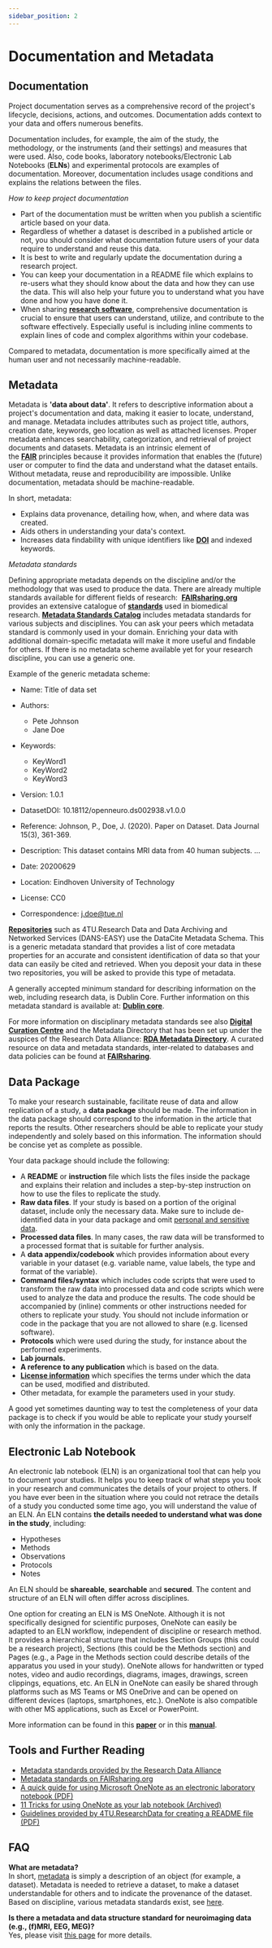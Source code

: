 ```yaml
---
sidebar_position: 2
---
```


# Documentation and Metadata

## Documentation

Project documentation serves as a comprehensive record of the project's lifecycle, decisions, actions, and outcomes. Documentation adds context to your data and offers numerous benefits.

Documentation includes, for example, the aim of the study, the methodology, or the instruments (and their settings) and measures that were used. Also, code books, laboratory notebooks/Electronic Lab Notebooks (**ELNs**) and experimental protocols are examples of documentation. Moreover, documentation includes usage conditions and explains the relations between the files.

_How to keep project documentation_

- Part of the documentation must be written when you publish a scientific article based on your data.
- Regardless of whether a dataset is described in a published article or not, you should consider what documentation future users of your data require to understand and reuse this data.
- It is best to write and regularly update the documentation during a research project.
- You can keep your documentation in a README file which explains to re-users what they should know about the data and how they can use the data. This will also help your future you to understand what you have done and how you have done it.
- When sharing [**research software**](https://www.tue.nl/en/our-university/library/library-for-researchers-and-phds/research-data-management/rdm-themes/research-software), comprehensive documentation is crucial to ensure that users can understand, utilize, and contribute to the software effectively. Especially useful is including inline comments to explain lines of code and complex algorithms within your codebase.

Compared to metadata, documentation is more specifically aimed at the human user and not necessarily machine-readable.

## Metadata

Metadata is **'data about data'**. It refers to descriptive information about a project's documentation and data, making it easier to locate, understand, and manage. Metadata includes attributes such as project title, authors, creation date, keywords, geo location as well as attached licenses. Proper metadata enhances searchability, categorization, and retrieval of project documents and datasets. Metadata is an intrinsic element of the [**FAIR**](https://www.tue.nl/en/our-university/library/library-for-researchers-and-phds/research-data-management/rdm-themes/fair) principles because it provides information that enables the (future) user or computer to find the data and understand what the dataset entails. Without metadata, reuse and reproducibility are impossible. Unlike documentation, metadata should be machine-readable.

In short, metadata:

- Explains data provenance, detailing how, when, and where data was created.
- Aids others in understanding your data's context.
- Increases data findability with unique identifiers like [**DOI**](https://datacite.org/dois.html) and indexed keywords.

_Metadata standards_

Defining appropriate metadata depends on the discipline and/or the methodology that was used to produce the data. There are already multiple standards available for different fields of research:  [**FAIRsharing.org**](https://fairsharing.org/) provides an extensive catalogue of [**standards**](https://fairsharing.org/standards/) used in biomedical research. [**Metadata Standards Catalog**](https://rdamsc.bath.ac.uk/subject-index) includes metadata standards for various subjects and disciplines. You can ask your peers which metadata standard is commonly used in your domain. Enriching your data with additional domain-specific metadata will make it more useful and findable for others. If there is no metadata scheme available yet for your research discipline, you can use a generic one.

Example of the generic metadata scheme:

- Name: Title of data set

- Authors:

  - Pete Johnson
  - Jane Doe

- Keywords:

  - KeyWord1
  - KeyWord2
  - KeyWord3

- Version: 1.0.1

- DatasetDOI: 10.18112/openneuro.ds002938.v1.0.0

- Reference: Johnson, P., Doe, J. (2020). Paper on Dataset. Data Journal 15(3), 361-369.

- Description: This dataset contains MRI data from 40 human subjects. …

- Date: 20200629

- Location: Eindhoven University of Technology

- License: CC0

- Correspondence: j.doe@tue.nl

[**Repositories**](https://www.tue.nl/en/our-university/library/library-for-researchers-and-phds/research-data-management/rdm-themes/data-preservation) such as 4TU.Research Data and Data Archiving and Networked Services (DANS-EASY) use the DataCite Metadata Schema. This is a generic metadata standard that provides a list of core metadata properties for an accurate and consistent identification of data so that your data can easily be cited and retrieved. When you deposit your data in these two repositories, you will be asked to provide this type of metadata.

A generally accepted minimum standard for describing information on the web, including research data, is Dublin Core. Further information on this metadata standard is available at: [**Dublin core**](https://dublincore.org/).

For more information on disciplinary metadata standards see also [**Digital Curation Centre**](https://www.dcc.ac.uk/guidance/standards/metadata) and the Metadata Directory that has been set up under the auspices of the Research Data Alliance: [**RDA Metadata Directory**](https://rdamsc.bath.ac.uk/subject-index). A curated resource on data and metadata standards, inter-related to databases and data policies can be found at [**FAIRsharing**](https://fairsharing.org/).

## Data Package

To make your research sustainable, facilitate reuse of data and allow replication of a study, a **data package** should be made. The information in the data package should correspond to the information in the article that reports the results. Other researchers should be able to replicate your study independently and solely based on this information. The information should be concise yet as complete as possible.

Your data package should include the following:

- A **README** or **instruction** file which lists the files inside the package and explains their relation and includes a step-by-step instruction on how to use the files to replicate the study.
- **Raw data files**. If your study is based on a portion of the original dataset, include only the necessary data. Make sure to include de-identified data in your data package and omit [personal and sensitive data](/docs/privacy/privacy/privacy.md).
- **Processed data files**. In many cases, the raw data will be transformed to a processed format that is suitable for further analysis.
- A **data appendix/codebook** which provides information about every variable in your dataset (e.g. variable name, value labels, the type and format of the variable).
- **Command files/syntax** which includes code scripts that were used to transform the raw data into processed data and code scripts which were used to analyze the data and produce the results. The code should be accompanied by (inline) comments or other instructions needed for others to replicate your study. You should not include information or code in the package that you are not allowed to share (e.g. licensed software).
- **Protocols** which were used during the study, for instance about the performed experiments.
- **Lab journals.**
- **A reference to any publication** which is based on the data.
- **[License information](https://www.tue.nl/en/our-university/library/library-for-researchers-and-phds/research-data-management/rdm-themes/research-software)** which specifies the terms under which the data can be used, modified and distributed.
- Other metadata, for example the parameters used in your study.

A good yet sometimes daunting way to test the completeness of your data package is to check if you would be able to replicate your study yourself with only the information in the package.

## Electronic Lab Notebook

An electronic lab notebook (ELN) is an organizational tool that can help you to document your studies. It helps you to keep track of what steps you took in your research and communicates the details of your project to others. If you have ever been in the situation where you could not retrace the details of a study you conducted some time ago, you will understand the value of an ELN. An ELN contains **the details needed to understand what was done in the study**, including:

- Hypotheses
- Methods
- Observations
- Protocols
- Notes

An ELN should be **shareable**, **searchable** and **secured**. The content and structure of an ELN will often differ across disciplines.

One option for creating an ELN is MS OneNote. Although it is not specifically designed for scientific purposes, OneNote can easily be adapted to an ELN workflow, independent of discipline or research method. It provides a hierarchical structure that includes Section Groups (this could be a research project), Sections (this could be the Methods section) and Pages (e.g., a Page in the Methods section could describe details of the apparatus you used in your study). OneNote allows for handwritten or typed notes, video and audio recordings, diagrams, images, drawings, screen clippings, equations, etc. An ELN in OneNote can easily be shared through platforms such as MS Teams or MS OneDrive and can be opened on different devices (laptops, smartphones, etc.). OneNote is also compatible with other MS applications, such as Excel or PowerPoint.

More information can be found in this [**paper**](https://journals.plos.org/ploscompbiol/article/file?id=10.1371/journal.pcbi.1006918&type=printable) or in this [**manual**](https://www.bioinformatics.babraham.ac.uk/training/OneNote%20manual.pdf).

## Tools and Further Reading

- [Metadata standards provided by the Research Data Alliance](http://rd-alliance.github.io/metadata-directory/standards/)
- [Metadata standards on FAIRsharing.org](https://fairsharing.org/)
- [A quick guide for using Microsoft OneNote as an electronic laboratory notebook (PDF)](https://journals.plos.org/ploscompbiol/article/file?id=10.1371/journal.pcbi.1006918&type=printable)
- [11 Tricks for using OneNote as your lab notebook (Archived)](https://web.archive.org/web/20240221153200/https://www.ascb.org/web/20240221153200/https://www.ascb.org/careers/11-tricks-for-using-onenote-as-your-lab-notebook/)
- [Guidelines provided by 4TU.ResearchData for creating a README file (PDF)](https://data.4tu.nl/s/documents/Guidelines_for_creating_a_README_file.pdf)

## FAQ

**What are metadata?**  
In short, [metadata](https://www.tue.nl/en/our-university/library/library-for-researchers-and-phds/research-data-management/rdm-themes/documentation-and-metadata) is simply a description of an object (for example, a dataset). Metadata is needed to retrieve a dataset, to make a dataset understandable for others and to indicate the provenance of the dataset. Based on discipline, various metadata standards exist, see [here](https://www.dcc.ac.uk/guidance/standards/metadata).

**Is there a metadata and data structure standard for neuroimaging data (e.g., (f)MRI, EEG, MEG)?**  
Yes, please visit [this page](https://bids-specification.readthedocs.io/en/stable/02-common-principles.html#examples) for more details.
